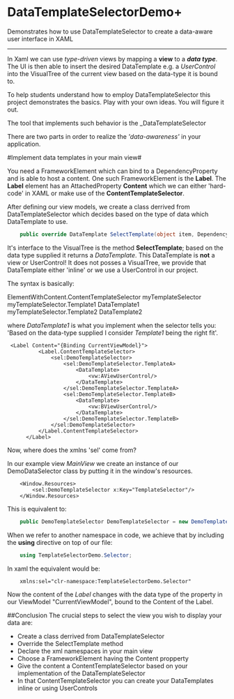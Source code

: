 # DataTemplateSelectorDemo+

Demonstrates how to use DataTemplateSelector to create a data-aware user interface in XAML

***

In Xaml we can use _type-driven_ views by mapping a __view__ to a ___data type___.
The UI is then able to insert the desired DataTemplate e.g. a _UserControl_ into the VisualTree 
of the current view based on the data-type it is bound to.

To help students understand how to employ DataTemplateSelector this project
demonstrates the basics. Play with your own ideas. You will figure it out.
  

The tool that implements such behavior is the _DataTemplateSelector

There are two parts in order to realize the _'data-awareness'_ in your application.

#Implement data templates in your main view#

You need a FrameworkElement which can bind to a DependencyProperty and is able to host a content.
One such FrameworkElement is the __Label__.
The __Label__ element has an AttachedProperty __Content__ which we can either 'hard-code' in XAML or
make use of the __ContentTemplateSelector__.

After defining our view models, we create a class derrived from DataTemplateSelector which decides 
based on the type of data which DataTemplate to use.


```csharp
    public override DataTemplate SelectTemplate(object item, DependencyObject container)
```

It's interface to the VisualTree is the method __SelectTemplate__; based on the data type supplied it returns a _DataTemplate_.
This DataTemplate is __not__ a view or UserControl! It does not posses a VisualTree, we provide that DataTemplate either 'inline' or
we use a UserControl in our project.

The syntax is basically:

ElementWithContent.ContentTemplateSelector
    myTemplateSelector
        myTemplateSelector.Template1
            DataTemplate1
        myTemplateSelector.Template2
            DataTemplate2

where _DataTemplate1_ is what you implement when the selector tells you: 'Based on the data-type supplied I consider _Template1_ being the right fit'.

```xaml
 <Label Content="{Binding CurrentViewModel}">
          <Label.ContentTemplateSelector>
              <sel:DemoTemplateSelector>
                  <sel:DemoTemplateSelector.TemplateA>
                      <DataTemplate>
                          <vw:AViewUserControl/>
                      </DataTemplate>
                  </sel:DemoTemplateSelector.TemplateA>
                  <sel:DemoTemplateSelector.TemplateB>
                      <DataTemplate>
                          <vw:BViewUserControl/>
                      </DataTemplate>
                  </sel:DemoTemplateSelector.TemplateB>
              </sel:DemoTemplateSelector>
          </Label.ContentTemplateSelector>
      </Label>
```

Now, where does the xmlns 'sel' come from?

In our example view _MainView_ we create an instance of our DemoDataSelector class by putting it in the window's resources.
```xaml
    <Window.Resources>
        <sel:DemoTemplateSelector x:Key="TemplateSelector"/>
    </Window.Resources>
```

This is equivalent to:

```csharp
    public DemoTemplateSelector DemoTemplateSelector = new DemoTemplateSelector();
```

When we refer to another namespace in code, we achieve that by including the __using__ directive on top of our file:

```csharp
    using TemplateSelectorDemo.Selector;
```

In xaml the equivalent would be:

```xaml    
    xmlns:sel="clr-namespace:TemplateSelectorDemo.Selector"
```

Now the content of the _Label_ changes with the data type of the property in our ViewModel "CurrentViewModel", bound to the Content of the Label.

##Conclusion
The crucial steps to select the view you wish to display your data are:
* Create a class derrived from DataTemplateSelector
* Override the SelectTemplate method
* Declare the xml namespaces in your main view
* Choose a FrameworkElement having the Content propperty
* Give the content a ContentTemplateSelector based on your implementation of the DataTemplateSelector
* In that ContentTemplateSelector you can create your DataTemplates inline or using UserControls
